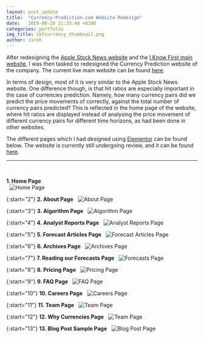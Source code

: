 ```yaml
---
layout: post_update
title:  "Currency-Prediction.com Website Redesign"
date:   2019-08-20 21:35:40 +0300
categories: portfolio
img_title: ikfcurrency_thumbnail.png
author: Jireh
---
```


After redesigning the [Apple Stock News website][apple-blogpost] and the [I Know First main website][mainwebsite-blogpost], I was then tasked to redesigned the Currency Prediction website of the company. The current live main website can be found [here][currency-website].

In terms of design, most of it is very similar to the Apple Stock News website. One difference though, is that hit ratios are especially important in the case of currencies prediction. Namely, how many currency pairs did we predict the price movements of correctly, against the total number of currency pairs predicted? This is reflected in the home page of the website, where hit ratios are displayed instead of analysing the price movement of different currency pairs for different time horizons, as had been done in other websites.

The different pages which I had designed using [Elementor][elementor] can be found below. The website is currently still undergoing review, and it can be found [here][currency-dev-area].

---
&nbsp;

**1. Home Page**  
&nbsp;
![Home Page](/portfolio/assets/img/ikfcurrency/ikfcurrency_home.png)  

{:start="2"}
**2. About Page** 
&nbsp;
![About Page](/portfolio/assets/img/ikfcurrency/ikfcurrency_about.png)  

{:start="3"}
**3. Algorithm Page** 
&nbsp;
![Algorithm Page](/portfolio/assets/img/ikfcurrency/ikfcurrency_algorithm.png) 

{:start="4"}
**4. Analyst Reports Page** 
&nbsp;
![Analyst Reports Page](/portfolio/assets/img/ikfcurrency/ikfcurrency_analystreports.png)  

{:start="5"}
**5. Forecast Articles Page** 
&nbsp;
![Forecast Articles Page](/portfolio/assets/img/ikfcurrency/ikfcurrency_forecastarticles.png) 

{:start="6"}
**6. Archives Page** 
&nbsp;
![Archives Page](/portfolio/assets/img/ikfcurrency/ikfcurrency_archives.png)  

{:start="7"}
**7. Reading our Forecasts Page** 
&nbsp;
![Forecasts Page](/portfolio/assets/img/ikfcurrency/ikfcurrency_forecasts.png)  

{:start="8"}
**8. Pricing Page** 
&nbsp;
![Pricing Page](/portfolio/assets/img/ikfcurrency/ikfcurrency_pricing.png)  

{:start="9"}
**9. FAQ Page** 
&nbsp;
![FAQ Page](/portfolio/assets/img/ikfcurrency/ikfcurrency_faq.png)  

{:start="10"}
**10. Careers Page** 
&nbsp;
![Careers Page](/portfolio/assets/img/ikfcurrency/ikfcurrency_careers.png)  

{:start="11"}
**11. Team Page** 
&nbsp;
![Team Page](/portfolio/assets/img/ikfcurrency/ikfcurrency_team.png) 

{:start="12"}
**12. Why Currencies Page** 
&nbsp;
![Team Page](/portfolio/assets/img/ikfcurrency/ikfcurrency_whycurrencies.png) 

{:start="13"}
**13. Blog Post Sample Page** 
&nbsp;
![Blog Post Page](/portfolio/assets/img/ikfcurrency/ikfcurrency_blogpost.png) 

[apple-blogpost]: https://hungryjireh.github.io/portfolio/portfolio/2019/07/21/aapl-stock-news.html
[mainwebsite-blogpost]: https://hungryjireh.github.io/portfolio/portfolio/2019/08/20/ikfmain.html
[currency-website]: https://currency-prediction.com
[elementor]: https://elementor.com/
[currency-dev-area]: https://ikfcurrdev.wpengine.com